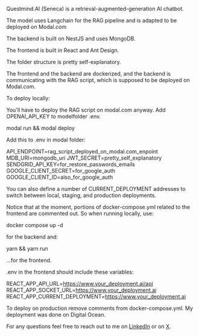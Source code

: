 Questmind.AI (Seneca) is a retrieval-augmented-generation AI chatbot.

The model uses Langchain for the RAG pipeline and is adapted to be deployed on Modal.com

The backend is built on NestJS and uses MongoDB.

The frontend is built in React and Ant Design.

The folder structure is pretty self-explanatory.

The frontend and the backend are dockerized, and the backend is communicating with the RAG script, which is supposed to be deployed on Modal.com.

To deploy locally:

You'll have to deploy the RAG script on modal.com anyway. Add OPENAI_API_KEY to modelfolder .env.

modal run && modal deploy

Add this to .env in modal folder:

API_ENDPOINT=rag_script_deployed_on_modal.com_enpoint
MDB_URI=mongodb_uri
JWT_SECRET=pretty_self_explanatory
SENDGRID_API_KEY=for_restore_passwords_emails
GOOGLE_CLIENT_SECRET=for_google_auth
GOOGLE_CLIENT_ID=also_for_google_auth

You can also define a number of CURRENT_DEPLOYMENT addresses to switch between local, staging, and production deployments.

Notice that at the moment, portions of docker-compose.yml related to the frontend are commented out. So when running locally, use:

docker compose up -d

for the backend and:

yarn && yarn run

...for the frontend. 

.env in the frontend should include these variables:

REACT_APP_API_URL=https://www.your_deployment.ai/api
REACT_APP_SOCKET_URL=https://www.your_deployment.ai
REACT_APP_CURRENT_DEPLOYMENT=https://www.your_deployment.ai

To deploy on production remove comments from docker-compose.yml. My deployment was done on Digital Ocean. 

For any questions feel free to reach out to me on [LinkedIn](https://www.linkedin.com/in/igorchesnokov/)
 or on [X](https://twitter.com/prax81).



